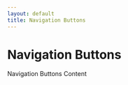 ```yaml
---
layout: default
title: Navigation Buttons
---
```


<h1>Navigation Buttons</h1>
<div class="content">
  Navigation Buttons Content
</div>
